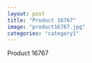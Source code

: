 ```yaml
---
layout: post
title: "Product 16767"
image: "product16767.jpg"
categories: "category1"
---
```

Product 16767
